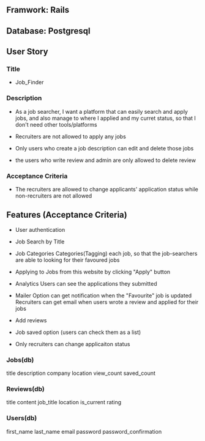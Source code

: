 ## Framwork: Rails
## Database: Postgresql

## User Story
### Title
* Job_Finder

### Description
* As a job searcher, I want a platform that can easily search and apply jobs, and also manage to where I applied and my curret status, so that I don't need other tools/platforms

* Recruiters are not allowed to apply any jobs

* Only users who create a job description can edit and delete those jobs

* the users who write review and admin are only allowed to delete review

### Acceptance Criteria
* The recruiters are allowed to change applicants' application      status while non-recruiters are not allowed

## Features (Acceptance Criteria)
* User authentication

* Job Search by Title

* Job Categories
    Categories(Tagging) each job, so that the job-searchers are able to looking for their favoured jobs

* Applying to Jobs from this website by clicking "Apply" button

* Analytics
    Users can see the applications they submitted

* Mailer Option
    can get notification when the "Favourite" job is updated
    Recruiters can get email when users wrote a review and applied for their jobs

* Add reviews

* Job saved option (users can check them as a list)

* Only recruiters can change applicaiton status

### Jobs(db) 
title
description
company
location
view_count
saved_count

### Reviews(db)
title
content
job_title
location
is_current
rating

### Users(db)
first_name
last_name
email
password
password_confirmation